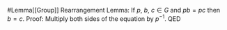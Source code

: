 #Lemma[[Group]]
Rearrangement Lemma: If $p$, $b$, $c \in G$ and $pb = pc$ then $b = c$.
Proof: Multiply both sides of the equation by $p^{-1}$. QED